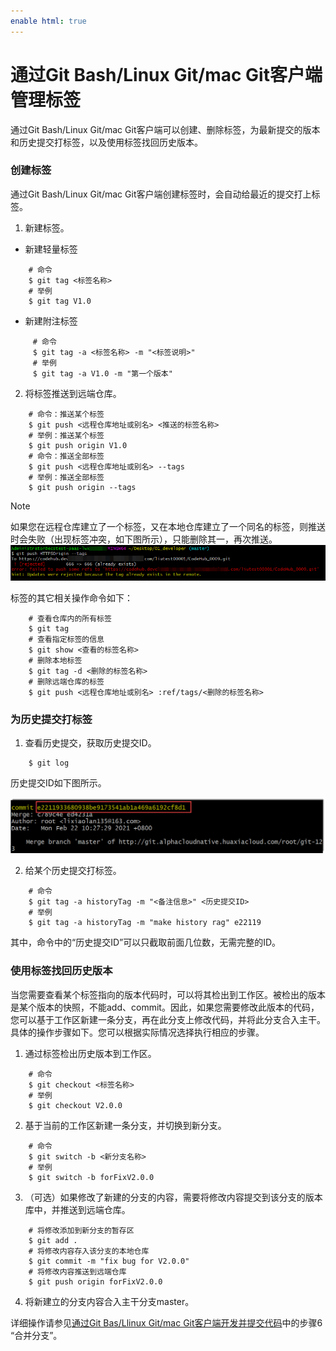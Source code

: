 ```yaml
---
enable html: true
---
```

# 通过Git Bash/Linux Git/mac Git客户端管理标签

通过Git Bash/Linux Git/mac Git客户端可以创建、删除标签，为最新提交的版本和历史提交打标签，以及使用标签找回历史版本。

### 创建标签

通过Git Bash/Linux Git/mac Git客户端创建标签时，会自动给最近的提交打上标签。
1. 新建标签。
  * 新建轻量标签
```
    # 命令
    $ git tag <标签名称>
    # 举例
    $ git tag V1.0
```
  * 新建附注标签
```
     # 命令
     $ git tag -a <标签名称> -m "<标签说明>"
     # 举例
     $ git tag -a V1.0 -m "第一个版本"
```
2. 将标签推送到远端仓库。
```
    # 命令：推送某个标签
    $ git push <远程仓库地址或别名> <推送的标签名称>
    # 举例：推送某个标签
    $ git push origin V1.0
    # 命令：推送全部标签
    $ git push <远程仓库地址或别名> --tags
    # 举例：推送全部标签
    $ git push origin --tags
```
> [!NOTE]
> 如果您在远程仓库建立了一个标签，又在本地仓库建立了一个同名的标签，则推送时会失败（出现标签冲突，如下图所示），只能删除其一，再次推送。
> ![](fig/git-标签-02.png)


标签的其它相关操作命令如下：
```
    # 查看仓库内的所有标签
    $ git tag
    # 查看指定标签的信息
    $ git show <查看的标签名称>
    # 删除本地标签
    $ git tag -d <删除的标签名称>
    # 删除远端仓库的标签
    $ git push <远程仓库地址或别名> :ref/tags/<删除的标签名称>
```

### 为历史提交打标签
1. 查看历史提交，获取历史提交ID。
```
    $ git log
```

  历史提交ID如下图所示。
  
  ![](fig/git-标签-03.png)

2.  给某个历史提交打标签。
```
    # 命令
    $ git tag -a historyTag -m "<备注信息>" <历史提交ID>
    # 举例
    $ git tag -a historyTag -m "make history rag" e22119
```

  其中，命令中的“历史提交ID”可以只截取前面几位数，无需完整的ID。


### 使用标签找回历史版本
当您需要查看某个标签指向的版本代码时，可以将其检出到工作区。被检出的版本是某个版本的快照，不能add、commit。因此，如果您需要修改此版本的代码，您可以基于工作区新建一条分支，再在此分支上修改代码，并将此分支合入主干。具体的操作步骤如下。您可以根据实际情况选择执行相应的步骤。

1.  通过标签检出历史版本到工作区。
```
    # 命令
    $ git checkout <标签名称>
    # 举例
    $ git checkout V2.0.0
```
2. 基于当前的工作区新建一条分支，并切换到新分支。
```
    # 命令
    $ git switch -b <新分支名称>
    # 举例
    $ git switch -b forFixV2.0.0
```
3. （可选）如果修改了新建的分支的内容，需要将修改内容提交到该分支的版本库中，并推送到远端仓库。
```
    # 将修改添加到新分支的暂存区
    $ git add .                           
    # 将修改内容存入该分支的本地仓库
    $ git commit -m "fix bug for V2.0.0"
    # 将修改内容推送到远端仓库
    $ git push origin forFixV2.0.0
```
4. 将新建立的分支内容合入主干分支master。
  
  详细操作请参见[通过Git Bas/Llinux Git/mac Git客户端开发并提交代码](9.6.1.1-via-git-bash-linuxgit-macgit.md#操作步骤)中的步骤6 “合并分支”。
